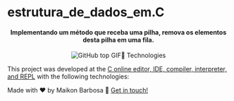 # estrutura_de_dados_em.C
<h4 align="center">
  Implementando um método que receba uma pilha, remova os elementos desta pilha em uma fila.
</h4>
<p align="center">
  <img alt="GitHub top GIF" src="/>

## :rocket: Technologies

This project was developed at the [C online editor, IDE, compiler, interpreter, and REPL](https://repl.it/languages/c) with the following technologies:



Made with ♥ by Maikon Barbosa :wave: [Get in touch!](https://www.linkedin.com/in/maikon-barbosa-946278150/)
